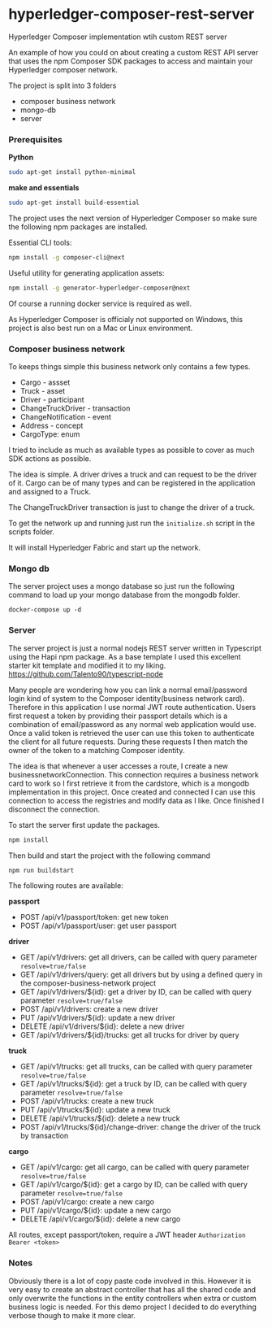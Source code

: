 # hyperledger-composer-rest-server
Hyperledger Composer implementation wtih custom REST server

An example of how you could on about creating a custom REST API server that uses the npm Composer SDK packages to access and maintain your Hyperledger composer network.  



The project is split into 3 folders

- composer business network
- mongo-db
- server

### Prerequisites

**Python**

``` bash
sudo apt-get install python-minimal
```

**make and essentials**
```bash
sudo apt-get install build-essential
```

The project uses the next version of Hyperledger Composer so make sure the following npm packages are installed.

Essential CLI tools:

``` bash
npm install -g composer-cli@next
```

Useful utility for generating application assets:

``` bash
npm install -g generator-hyperledger-composer@next
```

Of course a running docker service is required as well.

As Hyperledger Composer is officialy not supported on Windows, this project is also best run on a Mac or Linux environment.

### Composer business network

To keeps things simple this business network only contains a few types.

- Cargo - assset
- Truck - asset
- Driver - participant
- ChangeTruckDriver - transaction
- ChangeNotification - event
- Address - concept
- CargoType: enum

I tried to include as much as available types as possible to cover as much SDK actions as possible.

The idea is simple.   A driver drives a truck and can request to be the driver of it.  Cargo can be of many types and can be registered in the application and assigned to a Truck.

The ChangeTruckDriver transaction is just to change the driver of a truck.

To get the network up and running just run the `initialize.sh` script in the scripts folder.

It will install Hyperledger Fabric and start up the network.

### Mongo db

The server project uses a mongo database so just run the following command to load up your mongo database from the mongodb folder.

`docker-compose up -d`

### Server

The server project is just a normal nodejs REST server written in Typescript using the Hapi npm package.  As a base template I used this excellent starter kit template and modified it to my liking. https://github.com/Talento90/typescript-node


Many people are wondering how you can link a normal email/password login kind of system to the Composer identity(business network card).  Therefore in this application I use normal JWT route authentication.   Users first request a token by providing their passport details which is a combination of email/password as any normal web application would use. Once a valid token is retrieved the user can use this token to authenticate the client for all future requests.  During these requests I then match the owner of the token to a matching Composer identity.


The idea is that whenever a user accesses a route, I create a new businessnetworkConnection.  This connection requires a business network card to work so I first retrieve it from the cardstore, which is a mongodb implementation in this project.
Once created and connected I can use this connection to access the registries and modify data as I like.  Once finished I disconnect the connection.


To start the server first update the packages.

``` bash
npm install
```

Then build and start the project with the following command

``` bash
npm run buildstart
```

The following routes are available:

**passport**

- POST /api/v1/passport/token:  get new token
- POST /api/v1/passport/user:  get user passport

**driver**

- GET /api/v1/drivers:  get all drivers, can be called with query parameter `resolve=true/false`
- GET /api/v1/drivers/query:  get all drivers but by using a defined query in the composer-business-network project
- GET /api/v1/drivers/${id}:  get a driver by ID, can be called with query parameter `resolve=true/false`
- POST /api/v1/drivers: create a new driver
- PUT /api/v1/drivers/${id}: update a new driver
- DELETE /api/v1/drivers/${id}: delete a new driver
- GET /api/v1/drivers/${id}/trucks: get all trucks for driver by query

**truck**

- GET /api/v1/trucks:  get all trucks, can be called with query parameter `resolve=true/false`
- GET /api/v1/trucks/${id}:  get a truck by ID, can be called with query parameter `resolve=true/false`
- POST /api/v1/trucks: create a new truck
- PUT /api/v1/trucks/${id}: update a new truck
- DELETE /api/v1/trucks/${id}: delete a new truck
- POST /api/v1/trucks/${id}/change-driver: change the driver of the truck by transaction

**cargo**

- GET /api/v1/cargo:  get all cargo, can be called with query parameter `resolve=true/false`
- GET /api/v1/cargo/${id}:  get a cargo by ID, can be called with query parameter `resolve=true/false`
- POST /api/v1/cargo: create a new cargo
- PUT /api/v1/cargo/${id}: update a new cargo
- DELETE /api/v1/cargo/${id}: delete a new cargo


All routes, except passport/token, require a JWT header `Authorization Bearer <token>`

### Notes

Obviously there is a lot of copy paste code involved in this. However it is very easy to create an abstract controller that has all the shared code and only overwrite the functions in the entity controllers when extra or custom business logic is needed.  For this demo project I decided to do everything verbose though to make it more clear.
